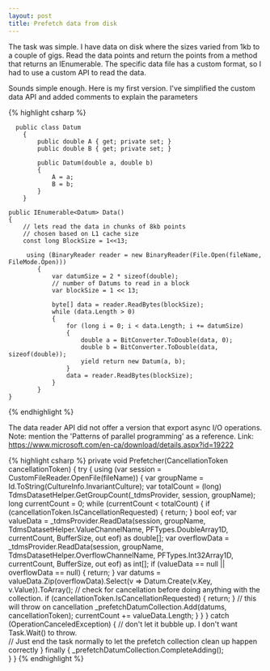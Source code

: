 ```yaml
---
layout: post
title: Prefetch data from disk
---
```


The task was simple. I have data on disk where the sizes varied from 1kb to a couple of gigs. Read the data points and return the points 
from a method that returns an IEnumerable<DataPoint>. The specific data file has a custom format, so I had to use a custom API to read
the data. 

Sounds simple enough. Here is my first version. I've simplified the custom data API and added comments to explain
the parameters

{% highlight csharp %}

      public class Datum
        {
            public double A { get; private set; }
            public double B { get; private set; }

            public Datum(double a, double b)
            {
                A = a;
                B = b;
            }
        }
        
	public IEnumerable<Datum> Data() 
	{ 
		// lets read the data in chunks of 8kb points
		// chosen based on L1 cache size
		const long BlockSize = 1<<13;
	
		 using (BinaryReader reader = new BinaryReader(File.Open(fileName, FileMode.Open)))
	        {
	            var datumSize = 2 * sizeof(double);
	            // number of Datums to read in a block
	            var blockSize = 1 << 13;
	
	            byte[] data = reader.ReadBytes(blockSize);
	            while (data.Length > 0)
	            {
	                for (long i = 0; i < data.Length; i += datumSize)
	                {
	                    double a = BitConverter.ToDouble(data, 0);
	                    double b = BitConverter.ToDouble(data, sizeof(double));
	                    yield return new Datum(a, b); 
	                }
	                data = reader.ReadBytes(blockSize);
	            }
	        }
	}

{% endhighlight %}

The data reader API did not offer a version that export async I/O operations. 
Note: mention the 'Patterns of parallel programming' as a reference.
Link: https://www.microsoft.com/en-ca/download/details.aspx?id=19222

{% highlight csharp %}
private void Prefetcher(CancellationToken cancellationToken) 
{ 
    try 
    { 
	using (var session = CustomFileReader.OpenFile(fileName)) 
	{ 
	    var groupName = Id.ToString(CultureInfo.InvariantCulture); 
	    var totalCount = (long) TdmsDatasetHelper.GetGroupCount(_tdmsProvider, session, groupName); 
	    long currentCount = 0; 
	    while (currentCount < totalCount) 
	    { 
		if (cancellationToken.IsCancellationRequested) 
		{ 
		    return; 
		} 
		bool eof; 
		var valueData = 
		    _tdmsProvider.ReadData(session, groupName, TdmsDatasetHelper.ValueChannelName, 
			PFTypes.DoubleArray1D, 
			currentCount, BufferSize, out eof) as 
			double[]; 
		var overflowData = 
		    _tdmsProvider.ReadData(session, groupName, TdmsDatasetHelper.OverflowChannelName, 
			PFTypes.Int32Array1D, currentCount, BufferSize, out eof) as int[]; 
		if (valueData == null || overflowData == null) 
		{ 
		    return; 
		} 
		var datums = valueData.Zip(overflowData).Select(v => Datum.Create(v.Key, v.Value)).ToArray(); 
		// check for cancellation before doing anything with the collection. 
		if (cancellationToken.IsCancellationRequested) 
		{ 
		    return; 
		} 
		// this will throw on cancellation 
		_prefetchDatumCollection.Add(datums, cancellationToken); 
		currentCount += valueData.Length; 
	    } 
	} 
    } 
    catch (OperationCanceledException) 
    { 
       // don't let it bubble up. I don't want Task.Wait() to throw.  
       // Just end the task normally to let the prefetch collection clean up happen correctly 
    } 
    finally 
    { 
	_prefetchDatumCollection.CompleteAdding();  
    } 
}
{% endhighlight %}
